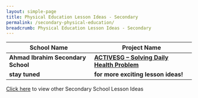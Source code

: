 ```yaml
---
layout: simple-page
title: Physical Education Lesson Ideas - Secondary
permalink: /secondary-physical-education/
breadcrumb: Physical Education Lesson Ideas - Secondary
---
```


| School Name | Project Name |
|--|--|
| **Ahmad Ibrahim Secondary School** | **[ACTIVESG – Solving Daily Health Problem](/ahmad-ibrahim-secondary-activesg-solving-daily-health-problem/)** |
| **stay tuned** | **for more exciting lesson ideas!** |

[Click here](/in-schools/digital-maker/lesson-ideas-secondary/) to view other Secondary School Lesson Ideas

